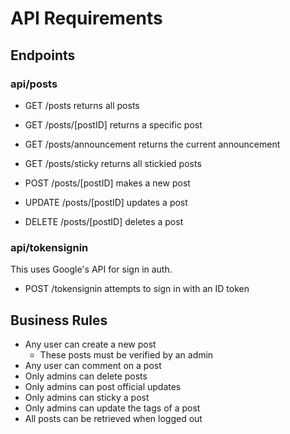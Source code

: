 # API Requirements

## Endpoints

### api/posts

- GET /posts returns all posts
- GET /posts/[postID] returns a specific post
- GET /posts/announcement returns the current announcement
- GET /posts/sticky returns all stickied posts

- POST /posts/[postID] makes a new post

- UPDATE /posts/[postID] updates a post

- DELETE /posts/[postID] deletes a post

### api/tokensignin

This uses Google's API for sign in auth.

- POST /tokensignin attempts to sign in with an ID token

## Business Rules

- Any user can create a new post
    - These posts must be verified by an admin
- Any user can comment on a post
- Only admins can delete posts
- Only admins can post official updates
- Only admins can sticky a post
- Only admins can update the tags of a post
- All posts can be retrieved when logged out
